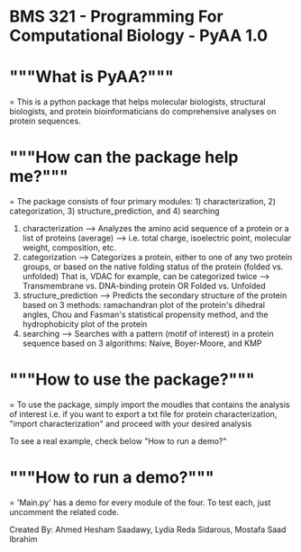 # BMS 321 - Programming For Computational Biology - PyAA 1.0

# """What is PyAA?"""

= This is a python package that helps molecular biologists, structural biologists, and protein bioinformaticians do comprehensive analyses on protein sequences. 

# """How can the package help me?"""

= The package consists of four primary modules: 1) characterization, 2) categorization, 3) structure_prediction, and 4) searching

1) characterization --> Analyzes the amino acid sequence of a protein or a list of proteins (average) --> i.e. total charge, isoelectric point, molecular weight, composition, etc.
2) categorization --> Categorizes a protein, either to one of any two protein groups, or based on the native folding status of the protein (folded vs. unfolded)
That is, VDAC for example, can be categorized twice --> Transmembrane vs. DNA-binding protein OR Folded vs. Unfolded
3) structure_prediction --> Predicts the secondary structure of the protein based on 3 methods: ramachandran plot of the protein's dihedral angles, Chou and Fasman's statistical propensity method, and the hydrophobicity plot of the protein
4) searching --> Searches with a pattern (motif of interest) in a protein sequence based on 3 algorithms: Naive, Boyer-Moore, and KMP

# """How to use the package?"""

= To use the package, simply import the moudles that contains the analysis of interest
i.e. if you want to export a txt file for protein characterization, "import characterization" and proceed with your desired analysis

To see a real example, check below "How to run a demo?"

# """How to run a demo?"""

= 'Main.py' has a demo for every module of the four. To test each, just uncomment the related code.


Created By: Ahmed Hesham Saadawy, Lydia Reda Sidarous, Mostafa Saad Ibrahim
